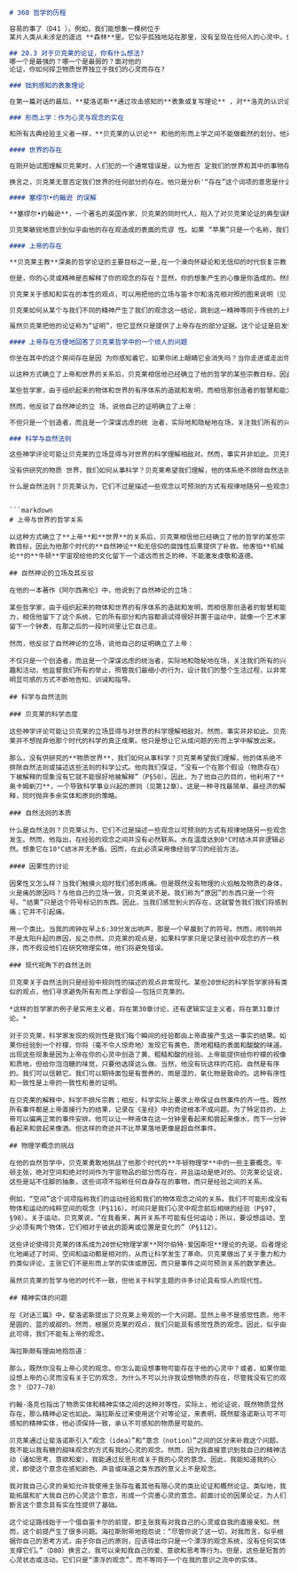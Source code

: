 ```markdown
# 360 哲学的历程

容易的事了（D41 ）。例如，我们能想象一棵树位于  
某片人类从未涉足的遥远 **森林**里。它似乎孤独地站在那里，没有呈现在任何人的心灵中。但是，**斐洛诺斯**指出，在这个思想实验中忽略了一件事 。在设想这样一棵树时，它呈现在**海拉斯心灵** 中。因此,设想的对象（这棵树）是一个观念，根据定义，它必定存在于心灵中。**海拉斯**未能满足这个检验的条件。他不能主张这棵树的概念呈现在他心灵中同时又不呈现于一个心灵中，而不自相矛盾 。

## 20.3 对于贝克莱的论证，你有什么想法?  
哪一个是最强的？哪一个是最弱的？面对他的  
论证，你如何捍卫物质世界独立于我们的心灵而存在?  

### 拙刿感知的表象理论  

在第一篇对话的最后，**斐洛诺斯**通过攻击感知的**表象或复写理论** ，对**洛克的认识论** 发出了最后一击。虽然**海拉斯**让步说，观念在心灵 中，但他提出了它们中的一些是外在于我们的对象的副本或图像这一洛克式主张。以这种方式，我们能间接感知外部对象。借用艺术的例子，某人的**画** （副本）允许我们以间接方式感知那个实在的人。但**斐洛诺斯**反对这一主张。我们在画中看到的一切是一系列的颜色和形状。如果这些向我们提示那个真正的人的观念，那是因为我们之前有这二者相联系的某种经验。类似地，**斐洛诺斯**说，可以说我听到了马车，但实际听到 的不过是声 音。如果我把这些声音和马车联系起来，那是因为在以前的经验中，当我看到马车时我听到了同样 的声音。因而，我们所具有的一切不过是一个 观念（或一种经验）和另一个 观念（经验）的关联。我们从来没有跳出观念的圈子。因此，我们不能说观念是一个外部“实在”对象的副本，因为，如果我们知道的都 是观念，那么我们永远不能经验到这个关联。另外,如果第一性质和第二性质都作为观念呈现给我，那么，如果实在对象被剥夺了任何可感性质，它会像什么样子？它们肯定不会像我们的任何观念。“一个自身不可见的实在事物能像一种颜色吗？或者不可听的实在事物能像一种声音吗？总之，任何事物能像一种感觉或观念，而是另一种感觉或观念吗？ ”（ D 48 ）

### 形而上学：作为心灵与观念的实在  

和所有古典经验主义者一样，**贝克莱的认识论** 和他的形而上学之间不能做截然的划分。他对我们如何获得知识的解释 ，夹杂着他对知道的是何种实在的解释。已经非常清楚，在**贝克莱的世界**中，能够存在的东西唯有观念和认识它们的心灵。然而,在形而上学的名目下，我们将依次考察贝克莱关于我们的世界的存在、上帝的存在和自然法则的观点。  

#### 世界的存在  

在刚开始试图理解贝克莱时，人们犯的一个通常错误是，以为他否 定我们的世界和其中的事物存 在。在某个地方，**海拉斯**问，“既然实在 的事物和通过想象形成的怪兽或梦中的幻象都存在于心灵中,那它们有什么不同 ？”（D 82）。**斐洛诺斯**回答说，梦中的幻象是“暗淡、无规律和混乱的”，而我们的实在事物的观念“更加生动和清晰”。我们通过把一种经验和另一种经验相比较来将梦与幻觉和头脑清楚的、清醒的经验相区分。它是两种经验之间的区分 ，而不是经验与某种外在于经验的独立实在之间的区分。在贝克莱的体系中，我们可以做同 样的事。正如他所表达的，“根据作为前提的原则，我们没有从自然中褫夺任何一样东西。我们所见、所感、所闻的一切，或者以任何方式构想 和理解的一切，一如既往地稳固无虞，一如既往地实实在在 ”（P§34 ）。  

换言之，贝克莱无意否定我们世界的任何部分的存在。他只是分析'“存在”这个词项的意思是什么。我们如何知道某个对象存在？当我们（或另外某个人）能感知这个对象的时候，我们说某个事物存在。“我说我正在其上写作 的这张桌子存在 ，即是我看到它并感到它；如果我在我 书房的外面，我会说它存在——意思是如果我在我 的书房里，我会感知到它，或者另外某个精神实际地感知到它。” （P§3 ）  

#### 塞缪尔•约翰逊 的误解  

**塞缪尔•约翰逊**，一个著名的英国作家，贝克莱的同时代人，陷入了对贝克莱论证的典型误解 。在贬低了贝克莱的体系后，约翰森踢了一块石头,把它踢飞到天上，并说：“这样我就驳倒了他 。”但约翰森的“反驳”没有击中要害。踢石头证明了什么？他经验到石头的坚固性，并且有看到它飞过他的视野的经验 。他所遇到的是一系列的观念。这与贝克莱的立场完全一致。踢石头不过是刚才所描述的一系列感觉，我们可以有这些感觉而不假定存在任何物体。  

贝克莱敏锐地意识到似乎由他的存在观造成的表面的荒谬 性。如果 “苹果”只是一个名称，我们把它用于我们经验到的红、圆、含水、脆和甜的观念结合体，那么，当我们吃苹果时，我们只是在吃观念吗？贝克莱同意这样表达“非常刺耳”（P§38 ）O但他主张这只是因为我们习惯上不用观念这个词指称我们通常称为“物”的可感性质集合。然而，他让步说，一旦我们理解了苹果这样的项目完全由感觉性质构成，他就对我们称之为物没有异议。他对这些问题的建议是“像有学问的人一样思考，像普通人一样说话”（P§51 ）。就像虽然我们赞同哥白尼体系，但我们仍然说“日出”或“日落”，所以我们可以允许我们关于对象的谈论有某种不严格性，只要我们的哲学理解比我们的言论所显示的更精密。  

#### 上帝的存在  

**贝克莱主教**深奥的哲学论证的主要目标之一是,在一个滑向怀疑论和无信仰的时代恢复宗教 信仰的地位。因此，他试图把他关于观念的结论用于上帝存在的问题就不令人惊讶了。 贝克莱相信，如果我们追随他关于唯 物主义在理智上破产的论证，我们将被一种排除的过程驱使,断言上帝存在。在他扩展了观念的讨论之后，问题自然产生了，什么是我们观念的原因？贝克莱考虑了所有可能的原因（P§25 ）。首先，我们可以假设一个观念是另一个观念的原因。然而，观念是被动和惰性的。它们似乎没有任何能力与活动。例如,柠檬的黄并不产生柠檬的酸的感觉。第二，我们可以假设柠檬的物质实体产生了我们心灵中的黄和酸的观念。但这是洛克的立场，贝克莱相信，它已经被决定性地驳倒了。因而，唯一剩下的回答这个问题的选项 是，说“观念的原因是一个无形体的主动实体或精神”（P§26 ）。虽然这里有一些问题，但当贝克莱使用“精神实体”这个术语时，他的意思是它等同于“意志 ” “灵魂” “精神 ” “心灵”或“自我”这样的术语。在贝克莱的体系中，世界上唯一的因果性动因是精神实体。  

但是，你的心灵或精神是否解释了你的观念的存在？显然，你的想象产生的心像是你造成的。然而，在感觉经验的世界上发现的观念闯入你的心灵而不受你的控制。当你咬一个柠檬时，它的酸的观念或感觉立即出现在你的意识经验中。如果你我不能通过意志的行为创造我们的观念世界，那么某个其他的意志或精神必须为这些观念的存在负责。因而，我们有了关于上帝的因果论证的一个种类。我们不能像托马斯・阿奎那试图做的那样，从物质世界的存在论证上帝，因为“物质”只是不指称任何东西的空洞声音。但是贝克莱认为，我们必须设定上帝存在来 解释我们自己的感觉经验。正是上帝供给我们丰富的观念，包括彩虹、小山、蝴蝶、海洋和我们世界中的所有奇迹。上帝把这些观念直接给予我们的心灵而不要求物质这个多余的“中间人”。  

贝克莱关于感知和实在的本性的观点，可以用把他的立场与笛卡尔和洛克相对照的图来说明（见 图20-1和图20-2 ）o如图 20-1所示，笛卡尔和洛克相信（A）上帝（一个精神实体）（1）创造了（B）物质世界（由一个苹果代表），这影响了（C）我的身体，在（D）我的心灵（一个精神实体）中（3）产生了（E）世界的观念（苹果的图像）。根据图 20-2中的贝克莱的更简单的图画，（A）上帝（一个精神实体）在（B）我的心灵（一个精神实体）中（1 ）创造了（ C）观念的世界。注意，对于笛卡尔和洛克，心灵包含着世界的观念，因为它们表象着外部实在。对于贝克莱，心灵包含着观念的世界，因为那是上帝创造的唯一世界。  

贝克莱如何从某个与我们不同的精神产生了我们的观念这一结论，跳到这一精神等同于传统的上帝概念这一主张？和他那个时代的大多数有 神论者一样，他似乎相信，自然的有序和恢宏是如此的伟大，除了一个无限的是者，没有任何东西能符合这样一个创造者的职 位描述。  

虽然贝克莱把他的论证称为“证明”，但它显然只是提供了上帝存在的部分证据。这个论证是启发性的和概然性的，而不是结论性的。与贝克莱相反，大卫-休谟后来论证 ，'如果世界有限，它最多要求一个非常伟大但有限的原因。而且，说每个观念都有某个不同于 我们的精神原因，并不证明有唯一一个活动着的精神 是我们观念的原因。理论上可能有许多不同的精神是我们心中各种观念的原因。显然 ，贝克莱的因果论证自身并不向我们表明我们观念的原因是永恒 的、完善的，有贝克莱如此迅速地偷运到其结论中的所有其他属性 。  

#### 上帝存在方便地回答了贝克莱哲学中的一个烦人的问题  

你坐在其中的这个房间存在是因 为你感知着它，如果你闭上眼睛它会消失吗？当你走进或走出你的房间时，对象会一会儿 存在一会儿不 存在吗？贝克莱说不会。我们关于对象在这样的情况下持续存在的常识信念是正确的。上帝既在你的心灵中创造了这个房间的观念，又在他自己的心灵中感知它。因此,当你闭上你的眼睛不再感知这个房间，它仍然存在,因为上帝感知到它。这里仍然会出现问题。不过，在他的整个著作中，贝克莱勤勉地介绍每个他能想象到的对他哲学的反对意见，并寻求从他的体系中提供回答。  

以这种方式确立了上帝和世界的关系后，贝克莱相信他已经确立了他的哲学的某些宗教目标，因此为他那个时代的自然神论和无信仰的腐蚀性后果 提供了补救。他害怕机械 论的牛顿 宇宙观给他的文化留下一个遥远而贫 乏的神，不能激发虔敬和道德。在他的一本著作《阿尔西弗伦》中，他说到了自然神论的立 场：  

某些哲学家，由于组织起来的物体和世界的有序体系的造就和发明，而相信那创造者的智慧和能力，相信他留下了这个系统，它的所有部分和内容都调试得很好并置于运动中，就像一个艺术家留下一个钟表，在那之后的一段时间里让它自己走。  

然而，他反驳了自然神论的立 场，说他自己的证明确立了上帝：  

不但只是一个创造者，而且是一个深谋远虑的统 治者，实际地和隐秘地在场，关注我们所有的兴趣和活动，他监督我们所有的举止，照管我们最细小的行为，设计我们的整个生活过程，以非常明显可感的方式不断地告知、训诫和指导o  

### 科学与自然法则  

这些神学评论可能让贝克莱的立场显得与对世界的科学理解相敌对。然而，事实并非如此。贝克莱并不想抛弃他那个时代的科学的真正成果。他只是想让它从成问题的形而上学中解放出来。那么,  

没有供研究的物质 世界，我们如何从事科学？贝克莱希望我们理解，他的体系绝不排除自然法则或描述这些法则的科学公式。他向我们保证，“没有一个在那个假设（物质存在）下被解释的现象 没有它就不能很好地被解释”（P§50 ）。因此，为了他自己的目的，他利用了奥卡姆剃刀，一个导致科学事业兴起的原则（见第 12章）。这是一种寻找最简单、最经济的解释，同时抛弃多余 的实体和原则 的策略 。  

什么是自然法则？贝克莱认为，它们不过是描述一些观念以可预测的方式有规律地随另一些观念发生。然而，他指出，在经验的观念之间并没有必 然联系。水在温度 达到0T时结冰并非逻辑必然 。想象它在 10T结冰并无矛盾。因而，在此必须采用像经验学习的经验方法 。

```
```

```markdown
# 上帝与世界的哲学关系

以这种方式确立了**上帝**和**世界**的关系后，贝克莱相信他已经确立了他的哲学的某些宗教目标，因此为他那个时代的**自然神论**和无信仰的腐蚀性后果提供了补救。他害怕**机械论**的**牛顿**宇宙观给他的文化留下一个遥远而贫乏的神，不能激发虔敬和道德。

## 自然神论的立场及其反驳

在他的一本著作《阿尔西弗伦》中，他说到了自然神论的立场：

某些哲学家，由于组织起来的物体和世界的有序体系的造就和发明，而相信那创造者的智慧和能力，相信他留下了这个系统，它的所有部分和内容都调试得很好并置于运动中，就像一个艺术家留下一个钟表，在那之后的一段时间里让它自己走。

然而，他反驳了自然神论的立场，说他自己的证明确立了上帝：

不仅只是一个创造者，而且是一个深谋远虑的统治者，实际地和隐秘地在场，关注我们所有的兴趣和活动，他监督我们所有的举止，照管我们最细小的行为，设计我们的整个生活过程，以非常明显可感的方式不断地告知、训诫和指导。

## 科学与自然法则

### 贝克莱的科学态度

这些神学评论可能让贝克莱的立场显得与对世界的科学理解相敌对。然而，事实并非如此。贝克莱并不想抛弃他那个时代的科学的真正成果。他只是想让它从成问题的形而上学中解放出来。

那么，没有供研究的**物质世界**，我们如何从事科学？贝克莱希望我们理解，他的体系绝不排除自然法则或描述这些法则的科学公式。他向我们保证，“没有一个在那个假设（物质存在）下被解释的现象没有它就不能很好地被解释”（P§50）。因此，为了他自己的目的，他利用了**奥卡姆剃刀**，一个导致科学事业兴起的原则（见第12章）。这是一种寻找最简单、最经济的解释，同时抛弃多余实体和原则的策略。

### 自然法则的本质

什么是自然法则？贝克莱认为，它们不过是描述一些观念以可预测的方式有规律地随另一些观念发生。然而，他指出，在经验的观念之间并没有必然联系。水在温度达到0°C时结冰并非逻辑必然。想象它在10°C结冰并无矛盾。因而，在此必须采用像经验学习的经验方法。

#### 因果性的讨论

因果性又怎么样？当我们触摸火焰时我们感到疼痛。但是既然没有物理的火焰触及物质的身体，火是痛的原因吗？与他自己的立场一致，贝克莱说不是。我们称为“原因”的东西只是一个符号。“结果”只是这个符号标记的东西。因此，当我们感觉到火的存在，这就警告我们我们将感到痛；它并不引起痛。

用一个类比，当我的闹钟在早上6:30分发出响声，那是一个早晨到了的符号。然而，闹铃响并不是太阳升起的原因，反之亦然。贝克莱的观点是，如果科学家只是记录经验中观念的齐一秩序，而不假设他们在研究物理实体，他们将避免错误。

### 现代视角下的自然法则

贝克莱关于自然法则只是经验中规则性的描述的观点非常现代。某些20世纪的科学哲学家持有类似的观点，他们寻求避免所有形而上学假设——包括贝克莱的。

*这样的哲学家的例子是实用主义者，将在第30章讨论，还有逻辑实证主义者，将在第31章讨论。*

对于贝克莱，科学家发现的规则性是我们每个瞬间的经验都由上帝直接产生这一事实的结果。如果你经验到一个柠檬，你将（毫不令人惊奇地）发现它有黄色、质地粗糙的表面和酸酸的味道。出现这些现象是因为上帝在你的心灵中创造了黄、粗糙和酸的经验。上帝能提供给你柠檬的视像和质地，但给你泡泡糖的味觉，只要他选择这么做。当然，他没有玩这样的花招。自然是有序的。我们可以信赖它。我们可以期待面包是有营养的，雨是湿的，氧化物是致命的。这种有序性和一致性是上帝的一致性和善的证明。

在贝克莱的解释中，科学不排斥宗教；相反，科学实际上要求上帝保证自然事件的齐一性。既然所有事件都是上帝直接行为的结果，记录在《圣经》中的奇迹根本不成问题。为了特定目的，上帝可以偏离正常的事件安排。他可以让一种液体在这一分钟里看起来和尝起来像水，而下一分钟看起来和尝起来像酒。但这样的奇迹并不比苹果落地更像是超自然事件。

## 物理学概念的挑战

在他的自然哲学中，贝克莱勇敢地挑战了他那个时代的**牛顿物理学**中的一些主要概念。牛顿主张，绝对空间和绝对时间作为宇宙物品的部分而存在，并且运动是绝对的。贝克莱论证说，这些是站不住脚的抽象，这些词项不指称任何自身存在的事物，而只是经验之间的关系。

例如，“空间”这个词项指称我们的运动经验和我们的物体观念之间的关系。我们不可能形成没有物体和运动的纯粹空间的观念（P§116）。时间只是我们心灵中观念前后相继的经验（P§97, §98）。关于运动，贝克莱说，“在我看来，离开关系不可能有任何运动；所以，要设想运动，至少必须有两个物体，它们相对于彼此的距离或位置是变化的”（P§112）。

这些评论使得贝克莱的体系成为20世纪物理学家**阿尔伯特·爱因斯坦**理论的先驱。后者理论化地阐述了时间、空间和运动都是相对的，从而让科学发生了革命。贝克莱做出了关于重力和力的类似评论，主张它们不是形而上学的实体或原因，而只是事件之间可预测关系的数学表达。

虽然贝克莱的哲学与他的时代不一致，但他关于科学主题的许多讨论具有惊人的现代性。

## 精神实体的问题

在《对话三篇》中，斐洛诺斯提出了贝克莱上帝观的一个大问题。显然上帝不是感觉性质。他不是圆的、蓝的或甜的。然而，根据贝克莱的观点，我们只能具有感觉性质的观念。因此，似乎由此可得，我们不能有上帝的观念。

海拉斯颇有理由地抱怨道：

那么，既然你没有上帝心灵的观念，你怎么能设想事物可能存在于他的心灵中？或者，如果你能设想上帝的心灵而没有关于它的观念，为什么不可以允许我设想物质的存在，尽管我没有它的观念？（D77—78）

约翰-洛克也指出了物质实体和精神实体之间的这种对等性。实际上，他论证说，既然物质显然存在，那么精神必定也如此。海拉斯反过来使用这个对等论证，来表明，既然斐洛诺斯认可不可感知的精神实体，他必须保持一致，承认不可感知的物质是可能的。

贝克莱通过让斐洛诺斯引入“观念（idea）”和“意念（notion）”之间的区分来补救这个问题。我不能以我有糖的甜味观念的方式有我的心灵的观念。然而，因为我直接意识到我自己的精神活动（诸如思考、意欲和爱），我能通过反思形成关于我的心灵的意念。因此，我能知道我的心灵，即使这个意念在感知颜色、声音或味道之类东西的意义上不是观念。

我对我自己心灵的亲知允许我使用主张存在着其他有限心灵的类比论证和概然论证。类似地，我能拓展和扩大我自己的心灵这个意念，形成一个完善心灵的意念。前面讨论的因果论证，为人们断言这个意念具有实在性提供了基础。

这个论证路线始于一个借自笛卡尔的前提，即主张我有对我自己的心灵或自我的直接亲知。然而，这个前提产生了很多问题。海拉斯附带地抱怨说：“尽管你说了这一切，对我而言，似乎根据你自己的思考方式，由于你自己的原则，应该得出你只是一个漂浮的观念系统，没有任何实体支撑它们。”（D80）换言之，我可以亲知我自己的爱、意欲和思考等行为。但是，这些是短暂的心灵状态或活动。它们只是“漂浮的观念”，而不等同于一个在我的意识之流中的实体。
```